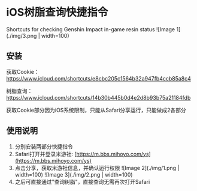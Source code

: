 # iOS树脂查询快捷指令

Shortcuts for checking Genshin Impact in-game resin status
 ![Image 1](./img/3.png | width=100)

## 安装

获取Cookie：https://www.icloud.com/shortcuts/e8cbc205c1564b32a947fb4ccb85a8c4

树脂查询：https://www.icloud.com/shortcuts/14b30b445b0d4e2d8b93b75a21184fdb 

获取Cookie部分因为iOS系统限制，只能从Safari分享运行，只能做成2各部分


## 使用说明

1) 分别安装两部分快捷指令
2) Safari打开并登录米游社: [https://m.bbs.mihoyo.com/ys](https://m.bbs.mihoyo.com/ys)
3) 点击分享，获取米游社信息，并确认运行权限
![Image 2](./img/1.png | width=100)
![Image 3](./img/2.png | width=100)
4) 之后可直接通过"查询树脂"，直接查询无需再次打开Safari



